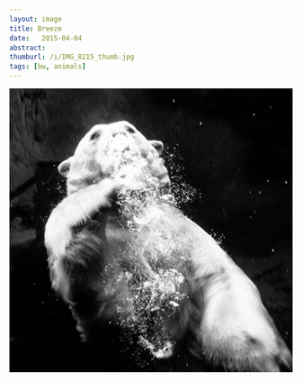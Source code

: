 ```yaml
---
layout: image
title: Breeze
date:   2015-04-04
abstract: 
thumburl: /i/IMG_8215_thumb.jpg
tags: [bw, animals]
---
```

![](/i/IMG_8215.jpg)

